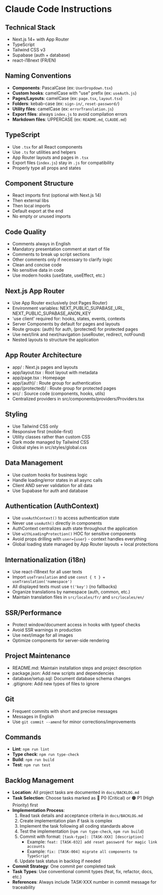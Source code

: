 # Claude Code Instructions

## Technical Stack
- Next.js 14+ with App Router
- TypeScript
- Tailwind CSS v3
- Supabase (auth + database)
- react-i18next (FR/EN)

## Naming Conventions
- **Components**: PascalCase (ex: `UserDropdown.tsx`)
- **Custom hooks**: camelCase with "use" prefix (ex: `useAuth.js`)
- **Pages/Layouts**: camelCase (ex: `page.tsx`, `layout.tsx`)
- **Folders**: kebab-case (ex: `sign-in/`, `reset-password/`)
- **Utility files**: camelCase (ex: `errorTranslation.js`)
- **Export files**: always `index.js` to avoid compilation errors
- **Markdown files**: UPPERCASE (ex: `README.md`, `CLAUDE.md`)

## TypeScript
- Use `.tsx` for all React components
- Use `.ts` for utilities and helpers
- App Router layouts and pages in `.tsx`
- Export files (`index.js`) stay in `.js` for compatibility
- Properly type all props and states

## Component Structure
- React imports first (optional with Next.js 14)
- Then external libs
- Then local imports
- Default export at the end
- No empty or unused imports

## Code Quality
- Comments always in English
- Mandatory presentation comment at start of file
- Comments to break up script sections
- Other comments only if necessary to clarify logic
- Clean and concise code
- No sensitive data in code
- Use modern hooks (useState, useEffect, etc.)

## Next.js App Router
- Use App Router exclusively (not Pages Router)
- Environment variables: NEXT_PUBLIC_SUPABASE_URL, NEXT_PUBLIC_SUPABASE_ANON_KEY
- 'use client' required for: hooks, states, events, contexts
- Server Components by default for pages and layouts
- Route groups: (auth) for auth, (protected) for protected pages
- Use next/link and next/navigation (useRouter, redirect, notFound)
- Nested layouts to structure the application

## App Router Architecture
- app/ : Next.js pages and layouts
- app/layout.tsx : Root layout with metadata
- app/page.tsx : Homepage
- app/(auth)/ : Route group for authentication
- app/(protected)/ : Route group for protected pages
- src/ : Source code (components, hooks, utils)
- Centralized providers in src/components/providers/Providers.tsx

## Styling
- Use Tailwind CSS only
- Responsive first (mobile-first)
- Utility classes rather than custom CSS
- Dark mode managed by Tailwind CSS
- Global styles in src/styles/global.css

## Data Management
- Use custom hooks for business logic
- Handle loading/error states in all async calls
- Client AND server validation for all data
- Use Supabase for auth and database

## Authentication (AuthContext)
- Use `useAuthContext()` to access authentication state
- Never use `useAuth()` directly in components
- AuthContext centralizes auth state throughout the application
- Use `withLoadingProtection()` HOC for sensitive components
- Avoid props drilling with `user={user}` - context handles everything
- Global loading state managed by App Router layouts + local protections

## Internationalization (i18n)
- Use react-i18next for all user texts
- Import `useTranslation` and use `const { t } = useTranslation('namespace')`
- All displayed texts must use `t('key')` (no fallbacks)
- Organize translations by namespace (auth, common, etc.)
- Maintain translation files in `src/locales/fr/` and `src/locales/en/`

## SSR/Performance
- Protect window/document access in hooks with typeof checks
- Avoid SSR warnings in production
- Use next/image for all images
- Optimize components for server-side rendering

## Project Maintenance
- README.md: Maintain installation steps and project description
- package.json: Add new scripts and dependencies
- database/setup.sql: Document database schema changes
- .gitignore: Add new types of files to ignore

## Git
- Frequent commits with short and precise messages
- Messages in English
- Use `git commit --amend` for minor corrections/improvements

## Commands
- **Lint**: `npm run lint`
- **Type check**: `npm run type-check`
- **Build**: `npm run build`
- **Test**: `npm run test`

## Backlog Management
- **Location**: All project tasks are documented in `docs/BACKLOG.md`
- **Task Selection**: Choose tasks marked as 🔴 P0 (Critical) or 🟠 P1 (High Priority) first
- **Implementation Process**:
  1. Read task details and acceptance criteria in `docs/BACKLOG.md`
  2. Create implementation plan if task is complex
  3. Implement the task following all coding standards above
  4. Test the implementation (`npm run type-check`, `npm run build`)
  5. Commit with format: `[task-type]: [TASK-XXX] [description]`
     - Example: `feat: [TASK-032] add reset password for magic link accounts`
     - Example: `fix: [TASK-004] migrate all components to TypeScript`
  6. Update task status in backlog if needed
- **Commit Strategy**: One commit per completed task
- **Task Types**: Use conventional commit types (feat, fix, refactor, docs, etc.)
- **References**: Always include TASK-XXX number in commit message for traceability